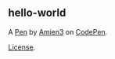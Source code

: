 hello-world
-----------


A [Pen](https://codepen.io/amien3/pen/eYRpVLx) by [Amien3](https://codepen.io/amien3) on [CodePen](https://codepen.io).

[License](https://codepen.io/amien3/pen/eYRpVLx/license).